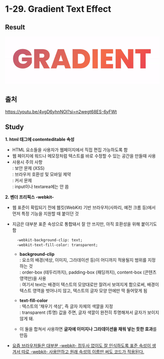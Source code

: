 # 1-29. Gradient Text Effect

## Result

<img src="result.gif">

## 출처

https://youtu.be/4vgD6yhnNOI?si=n2wegt68ES-6yFWt

## Study

**1. html 태그에 contenteditable 속성**

- HTML 요소들을 사용자가 웹페이지에서 직접 편집 가능하도록 함
- 웹 페이지에 워드나 메모장처럼 텍스트를 바로 수정할 수 있는 공간을 만들때 사용
- 사용시 주의 사항  
  : 보안 문제 (XSS)  
  : 브라우저 호환성 및 모바일 제약  
  : 커서 문제  
  : input이나 textarea에는 안 씀

**2. 벤더 프리픽스 -webkit-**

- 웹 표준이 확립되기 전에 웹킷(WebKit) 기반 브라우저(사파리, 예전 크롬 등)에서 먼저 특정 기능을 지원할 때 붙이던 것
- 지금은 대부분 표준 속성으로 통합돼서 잘 안 쓰지만, 아직 호환성을 위해 붙이기도 함

  ```
    -webkit-background-clip: text;
    -webkit-text-fill-color: transparent;
  ```

  - **background-clip**  
    : 요소의 배경(색상, 이미지, 그라데이션 등)이 어디까지 적용될지 범위를 지정하는 것  
    : order-box (테두리까지), padding-box (패딩까지), content-box (콘텐츠 영역만)을 사용  
    : 여기서 text는 배경이 텍스트의 모양대로만 잘려서 보여지게 함으로써, 배경이 텍스트 영역을 벗어나지 않고, 텍스트의 글자 모양 안에만 딱 들어맞게 됨

  - **text-fill-color**  
    : 텍스트의 '채우기 색상', 즉 글자 자체의 색깔을 지정  
    : transparent (투명) 값을 주면, 글자 색깔이 완전히 투명해져서 글자가 보이지 않게 돼.

  - 이 둘을 합쳐서 사용하면 **글자에 이미지나 그라데이션을 채워 넣는 듯한 효과**를 만듬

- <u>요즘 브라우저들은 대부분 -webkit- 접두사 없이도 잘 인식하도록 표준 속성이 생겨서 따로 -webkit- 사용안하고 원래 속성의 이름만 써도 코드가 적용된다.</u>
